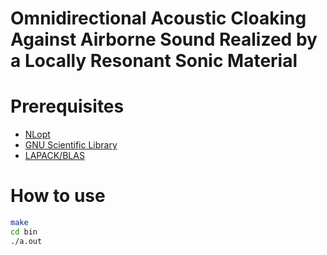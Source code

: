 # Omnidirectional Acoustic Cloaking Against Airborne Sound Realized by a Locally Resonant Sonic Material

# Prerequisites

+ [NLopt](https://nlopt.readthedocs.io/en/latest/)
+ [GNU Scientific Library](https://www.gnu.org/software/gsl/)
+ [LAPACK/BLAS](http://www.netlib.org/lapack/)

# How to use

```bash
make
cd bin
./a.out
